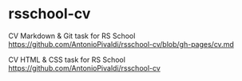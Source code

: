 # rsschool-cv
CV Markdown & Git task for RS School
https://github.com/AntonioPivaldi/rsschool-cv/blob/gh-pages/cv.md

CV HTML & CSS task for RS School
https://github.com/AntonioPivaldi/rsschool-cv
